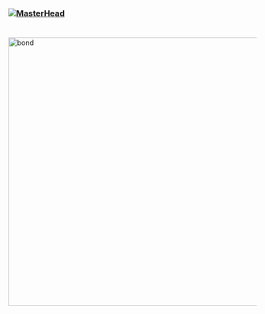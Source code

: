 ### [![MasterHead](https://i.redd.it/clean-and-minimalistic-vagabond-banner-for-discord-and-v0-48g7ci8ondia1.jpg?s=3da2b0853c71197ecf60aed4d1c68d695d52dc47)](https://github.com/Uyama0)

#

<img alt="bond" width="546" src="https://steamuserimages-a.akamaihd.net/ugc/960859808809859311/D31B9B703D93A1769ED66E4F8CDCD1CDCBF00A48/?imw=5000&imh=5000&ima=fit&impolicy=Letterbox&imcolor=%23000000&letterbox=false">
